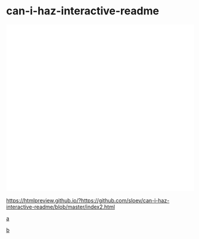 # can-i-haz-interactive-readme


![](./lol6.svg)

https://htmlpreview.github.io/?https://github.com/sloev/can-i-haz-interactive-readme/blob/master/index2.html


<a href="https://google.com/a" target="mineisbetter">a</a>

<a href="https://google.com/b" target="mineisbetter">b</a>
